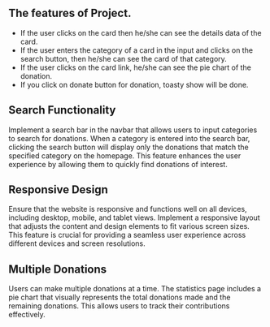 ## The features of Project.
- If the user clicks on the card then he/she can see the details data of the card.
- If the user enters the category of a card in the input and clicks on the search button, then he/she can see the card of that category.
- If the user clicks on the card link, he/she can see the pie chart of the donation.
- If you click on donate button for donation, toasty show will be done.



## Search Functionality

Implement a search bar in the navbar that allows users to input categories to search for donations. When a category is entered into the search bar, clicking the search button will display only the donations that match the specified category on the homepage. This feature enhances the user experience by allowing them to quickly find donations of interest.

## Responsive Design

Ensure that the website is responsive and functions well on all devices, including desktop, mobile, and tablet views. Implement a responsive layout that adjusts the content and design elements to fit various screen sizes. This feature is crucial for providing a seamless user experience across different devices and screen resolutions.

## Multiple Donations

Users can make multiple donations at a time. The statistics page includes a pie chart that visually represents the total donations made and the remaining donations. This allows users to track their contributions effectively.

